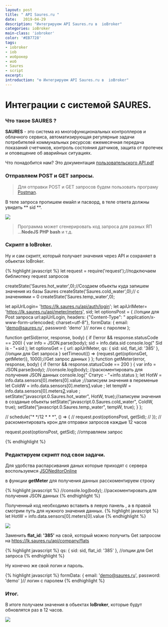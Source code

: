 ```yaml
---
layout: post
title: " API Saures.ru "
date:   2019-04-29
description: "Интегрируем API Saures.ru в  ioBroker"
categories: ioBroker
main-class: 'iobroker'
color: '#EB7728'
tags:
- iobroker
- iob
- иоброкер
- иоб
- Saures
- script 
excerpt:
introduction: "⚙️ Интегрируем API Saures.ru в  ioBroker"
---
```

# Интеграции с системой SAURES.
### Что такое SAURES ?

**SAURES** - это система из многофункциональных контроллеров и облачного сервиса, автоматизирующая регулярные задачи потребителей коммунальных ресурсов: ежемесячная передача показаний счетчиков, контроль состояния датчиков, защита от протечек и оповещение об аварийных ситуациях. 

Что понадобится нам? Это документация [пользовательского API.pdf][1]

### Отправляем POST и GET запросы.

>Для отправки POST и GET запросов будем пользовать програму  [Postman][2].

В теле запроса пропишем емайл и пасворд, в  теле ответа должны увидеть ** sid **.

![][3]

>Программа может сгенерировать код  запроса для разных ЯП ...**NodeJS** **PHP** **bash** и т.д.



### Скрипт в IoBroker.

Ну и сам скрипт, который получает значения через API и сохраняет в обьектах IoBrоker.

{% highlight javascript %}
let request = require('request');//подключаем библиотеку request запросов

createState('Saures.hot_water',0);//Создаем обьекты куда запишем значения из базы Saures
createState('Saures.cold_water',0);// с значениями = 0
createState('Saures.temp_water',0);

let apiUrlLogin= 'https://lk.saures.ru/api/auth/login';
let apiUrlMeter= 'https://lk.saures.ru/api/meter/meters',
sid;
let optionsPost = { //опции для Post запроса 
 url:apiUrlLogin,
 headers: {"Content-Type": " application/x-www-form-urlencoded; charset=utf-8"},
 formData: { email: 'demo@saures.ru', password: 'demo' }// логин с паролем
};

 
function getSid(error, response, body) {
  if (!error && response.statusCode == 200) {
    var info = JSON.parse(body);
    sid = info.data.sid
    console.log(" Sid is - "+sid );
    let optionsGet = {
    url: apiUrlMeter,
    qs: { sid: sid, flat_id: '385' },   //опции для Get запроса 
}
    setTimeout(() => {request.get(optionsGet, getMeter)}, 1000);//Get запрос данных
  }
};
function getMeter(error, response, body) {
    if (!error && response.statusCode == 200  ) {
      var info = JSON.parse(body);
     //console.log(body); //раскоментировать для получения JSON данных
      console.log(" Статус - "+info.status );
      let HotW = info.data.sensors[0].meters[0].value ;//записуем значения в переменые
      let ColdW = info.data.sensors[0].meters[1].value ;
      let tempW = info.data.sensors[0].meters[2].value ;
      setState("javascript.0.Saures.hot_water", HotW, true);//записуем значения в созданые обьекты
      setState("javascript.0.Saures.cold_water", ColdW, true);
      setState("javascript.0.Saures.temp_water", tempW, true);
    }
  };

// schedule("* */12 * * *",  () => {
//   request.post(optionsPost, getSid);
// }); // раскоментировать крон для отправки запросов каждые 12 часов

request.post(optionsPost, getSid); //отправляем запрос

{% endhighlight %}

### Редактируем скрипт под свои задачи.

Для удобства распарсивания даных которые приходят с сервера воспользуемся 
[JSONeditorOnline][2]

в функции **getMeter** для получения данных расскоментируем строку

{% highlight javascript %}
//console.log(body); //раскоментировать для получения JSON данных
{% endhighlight %}

Полученный код необходимо вставить в левую панель , а в правой смотрим путь для нужного значения данных.
{% highlight javascript %}
 let HotW = info.data.sensors[0].meters[0].value
{% endhighlight %}
 
 ![][6]

Заменить **flat_id: '385'** на свой, который можно получить Get запросом на 
 https://lk.saures.ru/api/company/flats 

{% highlight javascript %}
qs: { sid: sid, flat_id: '385' },   //опции для Get запроса 
{% endhighlight %}

Ну конечно же свой логин и пароль.

{% highlight javascript %}
formData: { email: 'demo@saures.ru', password: 'demo' }// логин с паролем
{% endhighlight %}


### Итог.

В итоге получаем значения в обьектах **IoBroker**, которые будут обновлятся раз в 12 часов.

![][7]

[1]: https://www.saures.ru/upload/iblock/efd/SAURES-API-polzovatelskoe-v.3.12.pdf
[2]: https://web.postman.co
[3]: /assets/image/Postman_code.png
[5]: https://jsoneditoronline.org/
[6]: /assets/image/JSON_Editor.jpg
[7]: /assets/image/ObjSaures.png
